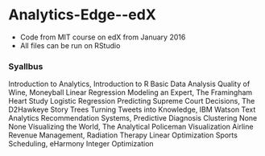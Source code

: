 # Analytics-Edge--edX
* Code from MIT course on edX from January 2016
* All files can be run on RStudio


### Syallbus
Introduction to Analytics,  Introduction to R
Basic Data Analysis
Quality of Wine, Moneyball
Linear Regression
Modeling an Expert, The Framingham  Heart Study
Logistic Regression
Predicting Supreme Court Decisions, The D2Hawkeye Story
Trees
Turning Tweets into Knowledge, IBM Watson
Text Analytics
Recommendation Systems,  Predictive Diagnosis
Clustering
None
None
Visualizing the World, The Analytical Policeman
Visualization
Airline Revenue Management, Radiation Therapy
Linear 
Optimization
Sports Scheduling,  eHarmony
Integer 
Optimization
